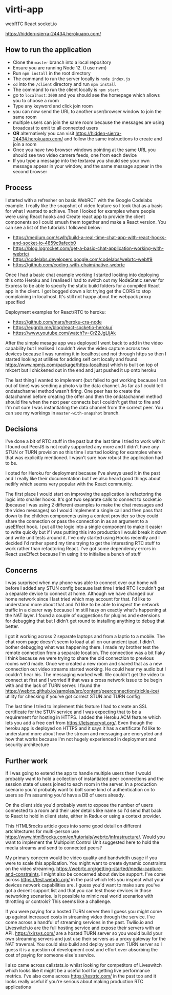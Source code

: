 # virti-app
webRTC React socket.io

https://hidden-sierra-24434.herokuapp.com/

## How to run the application
- Clone the `master` branch into a local repository
- Ensure you are running Node 12. (I use nvm) 
- Run `npm install` in the root directory
- The command to run the server locally is `node index.js`
- `cd` into the `/client` directory and run `npm install`
- The command to run the client locally is `npm start`
- go to `localhost:3000` and you should see the homepage which allows you to choose a room
- Type any keyword and click join room
- you can now send the URL to another user/browser window to join the same room
- multiple users can join the same room because the messages are using broadcast to emit to all connected users
- **OR** alternatively you can visit https://hidden-sierra-24434.herokuapp.com/ and follow the same instructions to create and join a room
- Once you have two browser windows pointing at the same URL you should see two video camera feeds, one from each device
- If you type a message into the textarea you should see your own message appear in your window, and the same message appear in the second browser

 
## Process
I started with a refresher on basic WebRCT with the Google Codelabs example. I really like the snapshot of video feature so I took that as a basis for what I wanted to achieve. Then I looked for examples where people were using React hooks and Create react app to provide the client components so I could smush them together and make a React version. You can see a list of the tutorials I followed below:

- https://medium.com/swlh/build-a-real-time-chat-app-with-react-hooks-and-socket-io-4859c9afecb0
- https://blog.logrocket.com/get-a-basic-chat-application-working-with-webrtc/
- https://codelabs.developers.google.com/codelabs/webrtc-web#9
- https://github.com/coding-with-chaim/native-webrtc

Once I had a basic chat example working I started looking into deploying this onto Heroku and I realised I had to switch out my NodeStatic server for Express to be able to specify the static build folders for a compiled React app in the client. I got bogged down a lot trying get the CORS to stop complaining in localhost. It's still not happy about the webpack proxy specified 

Deployment examples for React/RTC to heroku:
- https://github.com/mars/heroku-cra-node
- https://eugrdn.me/blog/react-socketio-heroku/
- https://www.youtube.com/watch?v=CrZ2JgLljAk

After the simple mesage app was deployed I went back to add in the video capability but I realised I couldn't view the video capture across two devices because I was running it in localhost and not through https so then I started looking at utilities for adding self cert locally and found https://www.npmjs.com/package/https-localhost which is built on top of mkcert but I chickened out in the end and just pushed it up onto heroku

The last thing I wanted to implement (but failed to get working because I ran out of time) was sending a photo via the data channel. As far as I could tell ondatachannel method wasn't firing. One peer has to create the datachannel before creating the offer and then the ondatachannel method should fire when the next peer connects but I couldn't get that to fire and I'm not sure I was instantiating the data channel from the correct peer. You can see my workings in `master-with-snapshot` branch. 

## Decisions
I've done a bit of RTC stuff in the past but the last time I tried to work with it I found out PeerJS is not really supported any more and I didn't have any STUN or TURN provision so this time I started looking for examples where that was explicitly mentioned. I wasn't sure how robust the application had to be. 

I opted for Heroku for deployment because I've always used it in the past and I really like their documentation but I've also heard good things about netlify which seems very popular with the React community. 

The first place I would start on improving the application is refactoring the logic into smaller hooks. It's got two separate calls to connect to socket.io (because I was using 2 different examples to make the chat messages and the video messages) so I would implement a single call and then pass that down to the children components using a context provider so they could share the connection or pass the connection in as an argument to a useEffect hook. I put all the logic into a single component to make it easier to write quickly but if I was putting this into production I would break it down and write unit tests around it. I've only started using Hooks recently and I decided I'd rather spend my time trying to get the interesting RTC stuff to work rather than refactoring React. I've got some dependency errors in React useEffect because I'm using it to initialise a bunch of stuff 

## Concerns
I was surprised when my phone was able to connect over our home wifi before I added any STUN config because last time I tried RTC I couldn't get a separate device to connect at home. Although we have changed our home network since I last tried which may account for that. I'd like to understand more about that and I'd like to be able to inspect the network traffic in a clearer way because I'm still hazy on exactly what's happening at the NAT layer. I found a couple of suggestions for plugins and extensions for debugging that but I didn't get round to installing anything to debug that better.

I got it working across 2 separate laptops and from a laptio to a mobile. The chat room page doesn't seem to load at all on our ancient ipad. I didn't bother debugging what was happening there. I made my brother test the remote connection from a separate location. The connection was a bit flaky I think because we were trying to share the old connection to previous rooms we'd made. Once we created a new room and shared that as a new connection out video streams started working. He could hear my audio but I couldn't hear his. The messaging worked well. We couldn't get the video to connect at first and I worried if that was a cross network issue to be begin with and the lack of TURN server. I found the https://webrtc.github.io/samples/src/content/peerconnection/trickle-ice/ utility for checking if you've got correct STUN and TURN config

The last time I tried to implement this feature I had to create an SSL certificate for the STUN service and I was expecting that to be a requirement for hosting in HTTPS. I added the Heroku ACM feature which lets you add a free cert from https://letsencrypt.org/. Even though the heroku app is deployed on HTTPS and it says it has a certificate I'd like to understand more about how the stream and messaging are encrypted and how that works because I'm not hugely experienced in deployment and security architecture

##  Further work
If I was going to extend the app to handle multiple users then I would probably want to hold a collection of instantiated peer connections and the session state of users joined to each room in the server. In a production scenario you'd probably want to bolt some kind of authentication on to users so I'm assuming you'd have a DB of users already.

On the client side you'd probably want to expose the number of users connected to a room and their user details like name so I'd send that back to React to hold in client state, either in Redux or using a context provider.

This HTML5rocks article goes into some good detail on different artchitectures for multi-person use https://www.html5rocks.com/en/tutorials/webrtc/infrastructure/. Would you want to implement the Multipoint Control Unit suggested here to hold the media streams and send to connected peers?

My primary concern would be video quality and bandwidth usage if you were to scale this application. You might want to create dynamic constraints on the video streaming. https://webrtc.org/getting-started/media-capture-and-constraints. I might also be concerned about device support. I've come across https://test.webrtc.org/ in the past which lets you inspect what your devices network capabilities are. I guess you'd want to make sure you've got a decent support list and that you can test those devices in those networking scenarios. Is it possible to mimic real world scenarios with throttling or controls? This seems like a challenge. 

If you were paying for a hosted TURN server then I guess you might come up against increased costs in streaming video through the service. I've come across a handful of streaming services in the past. Twilio.io and Liveswitch.io are the full hosting service and expose their servers with an API. https://xirsys.com/ are a hosted TURN server so you would build your own streaming servers and just use their servers as a proxy gateway for the NAT traversal. You could also build and deploy your own TURN server so I guess it is a question of development cost and effort over absorbing the cost of paying for someone else's service. 

I also came across callstats.io whilst looking for competitors of Liveswitch which looks like it might be a useful tool for getting live performance metrics. I've also come across https://testrtc.com/ in the past too and it looks really useful if you're serious about making production RTC applications
